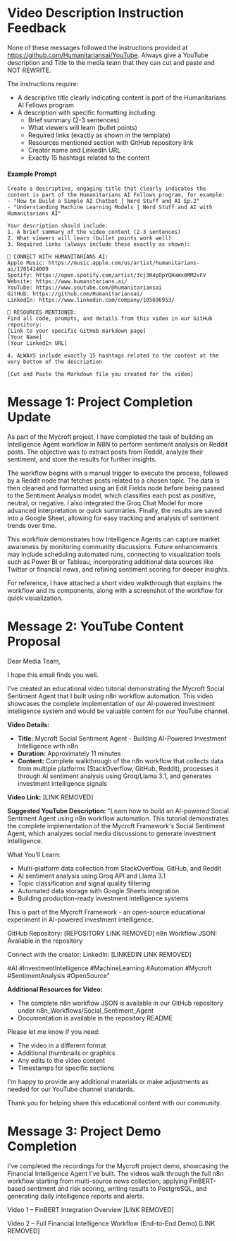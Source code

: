 # Video Description Instruction Feedback

None of these messages followed the instructions provided at https://github.com/Humanitariansai/YouTube. Always give a YouTube description and Title to the media team that they can cut and paste and NOT REWRITE.

The instructions require:
- A descriptive title clearly indicating content is part of the Humanitarians AI Fellows program
- A description with specific formatting including:
  - Brief summary (2-3 sentences)
  - What viewers will learn (bullet points)
  - Required links (exactly as shown in the template)
  - Resources mentioned section with GitHub repository link
  - Creator name and LinkedIn URL
  - Exactly 15 hashtags related to the content


#### Example Prompt

```
Create a descriptive, engaging title that clearly indicates the content is part of the Humanitarians AI Fellows program, for example:
- "How to Build a Simple AI Chatbot | Nerd Stuff and AI Ep.2"
- "Understanding Machine Learning Models | Nerd Stuff and AI with Humanitarians AI"

Your description should include:
1. A brief summary of the video content (2-3 sentences)
2. What viewers will learn (bullet points work well)
3. Required links (always include these exactly as shown):

🔗 CONNECT WITH HUMANITARIANS AI:
Apple Music: https://music.apple.com/us/artist/humanitarians-ai/1781414009
Spotify: https://open.spotify.com/artist/3cj3R4pDpYQHaWx0MM2vFV
Website: https://www.humanitarians.ai/
YouTube: https://www.youtube.com/@humanitariansai
GitHub: https://github.com/Humanitariansai/
LinkedIn: https://www.linkedin.com/company/105696953/

📝 RESOURCES MENTIONED:
Find all code, prompts, and details from this video in our GitHub repository:
[Link to your specific GitHub markdown page]
[Your Name]
[Your LinkedIn URL]

4. ALWAYS include exactly 15 hashtags related to the content at the very bottom of the description

[Cut and Paste the Markdown file you created for the video]
```


# Message 1: Project Completion Update

As part of the Mycroft project, I have completed the task of building an Intelligence Agent workflow in N8N to perform sentiment analysis on Reddit posts. The objective was to extract posts from Reddit, analyze their sentiment, and store the results for further insights.

The workflow begins with a manual trigger to execute the process, followed by a Reddit node that fetches posts related to a chosen topic. The data is then cleaned and formatted using an Edit Fields node before being passed to the Sentiment Analysis model, which classifies each post as positive, neutral, or negative. I also integrated the Groq Chat Model for more advanced interpretation or quick summaries. Finally, the results are saved into a Google Sheet, allowing for easy tracking and analysis of sentiment trends over time.

This workflow demonstrates how Intelligence Agents can capture market awareness by monitoring community discussions. Future enhancements may include scheduling automated runs, connecting to visualization tools such as Power BI or Tableau, incorporating additional data sources like Twitter or financial news, and refining sentiment scoring for deeper insights.

For reference, I have attached a short video walkthrough that explains the workflow and its components, along with a screenshot of the workflow for quick visualization.

# Message 2: YouTube Content Proposal

Dear Media Team,

I hope this email finds you well.

I've created an educational video tutorial demonstrating the Mycroft Social Sentiment Agent that I built using n8n workflow automation. This video showcases the complete implementation of our AI-powered investment intelligence system and would be valuable content for our YouTube channel.

**Video Details:**
* **Title:** Mycroft Social Sentiment Agent - Building AI-Powered Investment Intelligence with n8n
* **Duration:** Approximately 11 minutes
* **Content:** Complete walkthrough of the n8n workflow that collects data from multiple platforms (StackOverflow, GitHub, Reddit), processes it through AI sentiment analysis using Groq/Llama 3.1, and generates investment intelligence signals

**Video Link:** [LINK REMOVED]

**Suggested YouTube Description:**
"Learn how to build an AI-powered Social Sentiment Agent using n8n workflow automation. This tutorial demonstrates the complete implementation of the Mycroft Framework's Social Sentiment Agent, which analyzes social media discussions to generate investment intelligence.

What You'll Learn:
- Multi-platform data collection from StackOverflow, GitHub, and Reddit
- AI sentiment analysis using Groq API and Llama 3.1
- Topic classification and signal quality filtering
- Automated data storage with Google Sheets integration
- Building production-ready investment intelligence systems

This is part of the Mycroft Framework - an open-source educational experiment in AI-powered investment intelligence.

GitHub Repository: [REPOSITORY LINK REMOVED]
n8n Workflow JSON: Available in the repository

Connect with the creator:
LinkedIn: [LINKEDIN LINK REMOVED]

#AI #InvestmentIntelligence #MachineLearning #Automation #Mycroft #SentimentAnalysis #OpenSource"

**Additional Resources for Video:**
* The complete n8n workflow JSON is available in our GitHub repository under n8n_Workflows/Social_Sentiment_Agent
* Documentation is available in the repository README

Please let me know if you need:
* The video in a different format
* Additional thumbnails or graphics
* Any edits to the video content
* Timestamps for specific sections

I'm happy to provide any additional materials or make adjustments as needed for our YouTube channel standards.

Thank you for helping share this educational content with our community.

# Message 3: Project Demo Completion

I've completed the recordings for the Mycroft project demo, showcasing the Financial Intelligence Agent I've built. The videos walk through the full n8n workflow starting from multi-source news collection, applying FinBERT-based sentiment and risk scoring, writing results to PostgreSQL, and generating daily intelligence reports and alerts.

Video 1 – FinBERT Integration Overview
[LINK REMOVED]

Video 2 – Full Financial Intelligence Workflow (End-to-End Demo)
[LINK REMOVED]